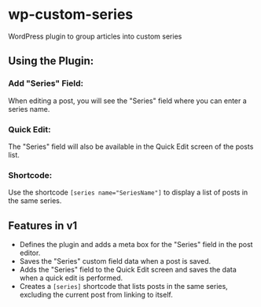 # wp-custom-series
WordPress plugin to group articles into custom series

## Using the Plugin:
### Add "Series" Field:

When editing a post, you will see the "Series" field where you can enter a series name.
### Quick Edit:

The "Series" field will also be available in the Quick Edit screen of the posts list.
### Shortcode:

Use the shortcode ```[series name="SeriesName"]``` to display a list of posts in the same series.


## Features in v1

* Defines the plugin and adds a meta box for the "Series" field in the post editor.
* Saves the "Series" custom field data when a post is saved.
* Adds the "Series" field to the Quick Edit screen and saves the data when a quick edit is performed.
* Creates a ```[series]``` shortcode that lists posts in the same series, excluding the current post from linking to itself.
